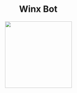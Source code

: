 

<h1 align="center">
  Winx Bot
</h1>

<h3 align="center">
  <img src="https://images-wixmp-ed30a86b8c4ca887773594c2.wixmp.com/intermediary/f/7bdcbaeb-4bb9-47f8-817b-e4bf72a3f07e/dcgbsax-b89108e1-d31a-4791-97bc-c72c50a90edb.png/v1/fill/w_275,h_350,strp/winx_club_bloom_png_by_princessbloom93_dcgbsax-350t.png" width="215"><br>
</h3> 
